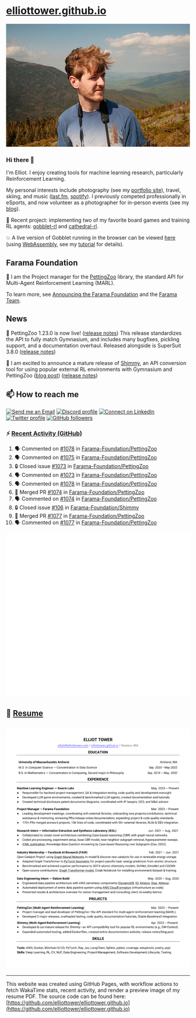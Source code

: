 # [elliottower.github.io](https://github.com/elliottower/elliottower.github.io)

[![A wild Elliot on Mt Washington](https://raw.githubusercontent.com/elliottower/elliottower.github.io/main/src/jpg/DSCF7539-600px.jpg?raw=true)](https://raw.githubusercontent.com/elliottower/elliottower.github.io/main/src/jpg/DSCF7539.jpg?raw=true)

### Hi there 👋

I'm Elliot. I enjoy creating tools for machine learning research, particularly Reinforcement Learning.

My personal interests include photography (see my [portfolio site](https://www.elliottower.com/)), travel, skiing, and music ([last.fm](https://www.last.fm/user/ajsdlfkwer), [spotify](https://open.spotify.com/user/12132818380)). I previously competed professionally in eSports, and now volunteer as a photographer for in-person events (see my [blog](https://www.elliottower.com/stories/?category=events)).

🤖 Recent project: implementing two of my favorite board games and training RL agents: [gobblet-rl](https://github.com/elliottower/gobblet-rl) and [cathedral-rl](https://github.com/elliottower/cathedral-rl). 

💥 A live version of Gobblet running in the browser can be viewed [here](https://elliottower.github.io/gobblet-rl/) (using [WebAssembly](https://webassembly.org/), see my [tutorial](https://github.com/elliottower/gobblet-rl/blob/main/tutorials/WebAssembly/web_assembly.md) for details).

## Farama Foundation

🚀 I am the Project manager for the [PettingZoo](https://github.com/Farama-Foundation/PettingZoo) library, the standard API for Multi-Agent Reinforcement Learning (MARL). 

To learn more, see [Announcing the Farama Foundation](https://farama.org/Announcing-The-Farama-Foundation) and the [Farama Team](https://farama.org/team).

## News

🎉 PettingZoo 1.23.0 is now live! ([release notes](https://github.com/Farama-Foundation/PettingZoo/releases/tag/1.23.0)) This release standardizes the API to fully match Gymnasium, and includes many bugfixes, pickling support, and a documentation overhaul. Released alongside is SuperSuit 3.8.0 ([release notes](https://github.com/Farama-Foundation/SuperSuit/releases/tag/3.8.0)) 

<!-- ![GitHub Release Date](https://img.shields.io/github/release-date/Farama-Foundation/PettingZoo) -->

🎉 I am excited to announce a mature release of [Shimmy](https://github.com/Farama-Foundation/Shimmy), an API conversion tool for using popular external RL environments with Gymnasium and PettingZoo ([blog post](https://farama.org/Announcing-Shimmy)) ([release notes](https://github.com/Farama-Foundation/Shimmy/releases/tag/v1.0.0)) 

## 📫 How to reach me

 [![Send me an Email](https://img.shields.io/badge/email-elliot%40elliottower.com-blue)](mailto:elliot@elliottower.com)
 [![Discord profile](https://img.shields.io/badge/Discord-7289DA?style=flat&logo=discord&logoColor=white)](https://discord.com/users/83091537923145728)
 [![Connect on LinkedIn](https://img.shields.io/badge/--linkedin?label=LinkedIn&logo=LinkedIn&style=social)](https://www.linkedin.com/in/elliot-tower)
 [![Twitter profile](https://img.shields.io/twitter/follow/elliottower?style=social)](https://twitter.com/ElliotTower/)
 [![GitHub followers](https://img.shields.io/github/followers/elliottower?style=social)](https://github.com/elliottower/)

### ⚡ [Recent Activity (GitHub)](https://github.com/elliottower)

<!--START_SECTION:activity-->
1. 🗣 Commented on [#1078](https://github.com/Farama-Foundation/PettingZoo/issues/1078#issuecomment-1695945176) in [Farama-Foundation/PettingZoo](https://github.com/Farama-Foundation/PettingZoo)
2. 🗣 Commented on [#1075](https://github.com/Farama-Foundation/PettingZoo/pull/1075#issuecomment-1695877055) in [Farama-Foundation/PettingZoo](https://github.com/Farama-Foundation/PettingZoo)
3. 🔒 Closed issue [#1073](https://github.com/Farama-Foundation/PettingZoo/issues/1073) in [Farama-Foundation/PettingZoo](https://github.com/Farama-Foundation/PettingZoo)
4. 🗣 Commented on [#1073](https://github.com/Farama-Foundation/PettingZoo/issues/1073#issuecomment-1695876170) in [Farama-Foundation/PettingZoo](https://github.com/Farama-Foundation/PettingZoo)
5. 🗣 Commented on [#1078](https://github.com/Farama-Foundation/PettingZoo/issues/1078#issuecomment-1695875169) in [Farama-Foundation/PettingZoo](https://github.com/Farama-Foundation/PettingZoo)
6. 🎉 Merged PR [#1074](https://github.com/Farama-Foundation/PettingZoo/pull/1074) in [Farama-Foundation/PettingZoo](https://github.com/Farama-Foundation/PettingZoo)
7. 🗣 Commented on [#1074](https://github.com/Farama-Foundation/PettingZoo/pull/1074#issuecomment-1694910514) in [Farama-Foundation/PettingZoo](https://github.com/Farama-Foundation/PettingZoo)
8. 🔒 Closed issue [#106](https://github.com/Farama-Foundation/Shimmy/issues/106) in [Farama-Foundation/Shimmy](https://github.com/Farama-Foundation/Shimmy)
9. 🎉 Merged PR [#1077](https://github.com/Farama-Foundation/PettingZoo/pull/1077) in [Farama-Foundation/PettingZoo](https://github.com/Farama-Foundation/PettingZoo)
10. 🗣 Commented on [#1077](https://github.com/Farama-Foundation/PettingZoo/pull/1077#issuecomment-1694061455) in [Farama-Foundation/PettingZoo](https://github.com/Farama-Foundation/PettingZoo)
<!--END_SECTION:activity-->


<picture>
  <a href="https://metrics.lecoq.io/insights?user=elliottower">
   <img src="/github-metrics.svg" alt="Metrics">
  </a>
</picture>

## 📄 [Resume](https://elliottower.github.io/src/pdf/resume.pdf)

<!-- PDF-TO-MARKDOWN:START -->
![Page 1](src/png/page1.png "Page 1")
---
<!-- PDF-TO-MARKDOWN:END -->

----

This website was created using GitHub Pages, with workflow actions to fetch WakaTime stats, recent activity, and render a preview image of my resume PDF. The source code can be found here: [https://github.com/elliottower/elliottower.github.io](https://github.com/elliottower/elliottower.github.io)
